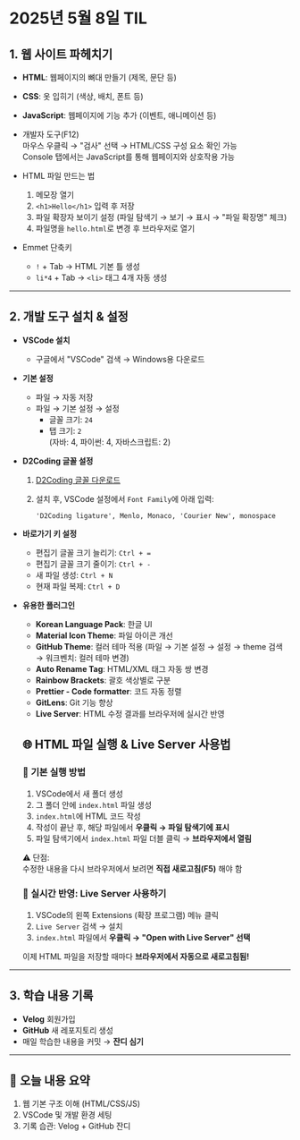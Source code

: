 # 2025년 5월 8일 TIL

## 1. 웹 사이트 파헤치기

- **HTML**: 웹페이지의 뼈대 만들기 (제목, 문단 등)
- **CSS**: 옷 입히기 (색상, 배치, 폰트 등)
- **JavaScript**: 웹페이지에 기능 추가 (이벤트, 애니메이션 등)

- 개발자 도구(F12)  
  마우스 우클릭 → "검사" 선택 → HTML/CSS 구성 요소 확인 가능  
  Console 탭에서는 JavaScript를 통해 웹페이지와 상호작용 가능

- HTML 파일 만드는 법
  1. 메모장 열기
  2. `<h1>Hello</h1>` 입력 후 저장
  3. 파일 확장자 보이기 설정 (파일 탐색기 → 보기 → 표시 → "파일 확장명" 체크)
  4. 파일명을 `hello.html`로 변경 후 브라우저로 열기

- Emmet 단축키
  - `!` + Tab → HTML 기본 틀 생성
  - `li*4` + Tab → `<li>` 태그 4개 자동 생성

---

## 2. 개발 도구 설치 & 설정

- **VSCode 설치**
  - 구글에서 "VSCode" 검색 → Windows용 다운로드

- **기본 설정**
  - 파일 → 자동 저장
  - 파일 → 기본 설정 → 설정
    - 글꼴 크기: `24`
    - 탭 크기: `2`  
      (자바: 4, 파이썬: 4, 자바스크립트: 2)

- **D2Coding 글꼴 설정**
  1. [D2Coding 글꼴 다운로드](https://github.com/naver/d2codingfont/releases)
  2. 설치 후, VSCode 설정에서 `Font Family`에 아래 입력:

     ```
     'D2Coding ligature', Menlo, Monaco, 'Courier New', monospace
     ```
     
- **바로가기 키 설정**
  - 편집기 글꼴 크기 늘리기: `Ctrl + =`
  - 편집기 글꼴 크기 줄이기: `Ctrl + -`
  - 새 파일 생성: `Ctrl + N`
  - 현재 파일 복제: `Ctrl + D`


- **유용한 플러그인**
  - **Korean Language Pack**: 한글 UI
  - **Material Icon Theme**: 파일 아이콘 개선
  - **GitHub Theme**: 컬러 테마 적용 (파일 → 기본 설정 → 설정 → theme 검색 → 워크벤치: 컬러 테마 변경)
  - **Auto Rename Tag**: HTML/XML 태그 자동 쌍 변경
  - **Rainbow Brackets**: 괄호 색상별로 구분
  - **Prettier - Code formatter**: 코드 자동 정렬
  - **GitLens**: Git 기능 향상
  - **Live Server**: HTML 수정 결과를 브라우저에 실시간 반영  


  ## 🌐 HTML 파일 실행 & Live Server 사용법
  
  ### 📝 기본 실행 방법
  
  1. VSCode에서 새 폴더 생성
  2. 그 폴더 안에 `index.html` 파일 생성
  3. `index.html`에 HTML 코드 작성
  4. 작성이 끝난 후, 해당 파일에서 **우클릭 → 파일 탐색기에 표시**
  5. 파일 탐색기에서 `index.html` 파일 더블 클릭 → **브라우저에서 열림**
  
  ⚠️ 단점:  
  수정한 내용을 다시 브라우저에서 보려면 **직접 새로고침(F5)** 해야 함
  
  ### 🚀 실시간 반영: Live Server 사용하기
  
  1. VSCode의 왼쪽 Extensions (확장 프로그램) 메뉴 클릭
  2. `Live Server` 검색 → 설치
  3. `index.html` 파일에서 **우클릭 → "Open with Live Server" 선택**
  
  이제 HTML 파일을 저장할 때마다 **브라우저에서 자동으로 새로고침됨!**


---

## 3. 학습 내용 기록

- **Velog** 회원가입  
- **GitHub** 새 레포지토리 생성  
- 매일 학습한 내용을 커밋 → **잔디 심기**

---


## 🔁 오늘 내용 요약

1. 웹 기본 구조 이해 (HTML/CSS/JS)
2. VSCode 및 개발 환경 세팅
3. 기록 습관: Velog + GitHub 잔디
